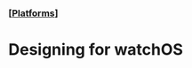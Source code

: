 ### [[Platforms](./human-interface-guidelines-markdown/platforms.md)]  
  
# **Designing for watchOS**  

